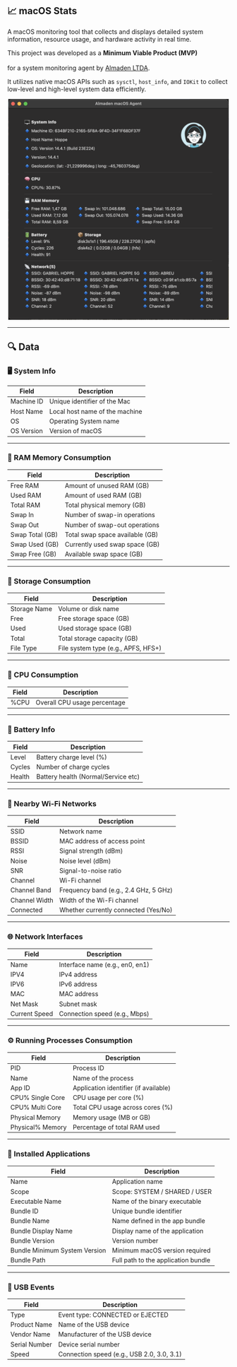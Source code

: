 ## 📈 macOS Stats

A macOS monitoring tool that collects and displays detailed system information, resource usage, and hardware activity in real time.

This project was developed as a **Minimum Viable Product (MVP)** <br></br>
for a system monitoring agent by [Almaden LTDA](https://almaden.ai/). 

It utilizes native macOS APIs such as `sysctl`, `host_info`, and `IOKit` to collect low-level and high-level system data efficiently.

<p align="center">
  <img src="./app-screenshot.png" width="500" />
</p>

---

## 🔍 Data

### 🖥️ System Info

| Field       | Description                   |
|-------------|-------------------------------|
| Machine ID  | Unique identifier of the Mac  |
| Host Name   | Local host name of the machine |
| OS          | Operating System name         |
| OS Version  | Version of macOS              |

---

### 🧠 RAM Memory Consumption

| Field            | Description                           |
|------------------|---------------------------------------|
| Free RAM         | Amount of unused RAM (GB)             |
| Used RAM         | Amount of used RAM (GB)               |
| Total RAM        | Total physical memory (GB)            |
| Swap In          | Number of swap-in operations          |
| Swap Out         | Number of swap-out operations         |
| Swap Total (GB)  | Total swap space available (GB)       |
| Swap Used (GB)   | Currently used swap space (GB)        |
| Swap Free (GB)   | Available swap space (GB)             |

---

### 💾 Storage Consumption

| Field        | Description                            |
|--------------|----------------------------------------|
| Storage Name | Volume or disk name                    |
| Free         | Free storage space (GB)                |
| Used         | Used storage space (GB)                |
| Total        | Total storage capacity (GB)            |
| File Type    | File system type (e.g., APFS, HFS+)     |

---

### 🧮 CPU Consumption

| Field | Description                      |
|-------|----------------------------------|
| %CPU  | Overall CPU usage percentage     |

---

### 🔋 Battery Info

| Field   | Description                         |
|---------|-------------------------------------|
| Level   | Battery charge level (%)            |
| Cycles  | Number of charge cycles             |
| Health  | Battery health (Normal/Service etc) |

---

### 📶 Nearby Wi-Fi Networks

| Field         | Description                            |
|---------------|----------------------------------------|
| SSID          | Network name                           |
| BSSID         | MAC address of access point            |
| RSSI          | Signal strength (dBm)                  |
| Noise         | Noise level (dBm)                      |
| SNR           | Signal-to-noise ratio                  |
| Channel       | Wi-Fi channel                          |
| Channel Band  | Frequency band (e.g., 2.4 GHz, 5 GHz)  |
| Channel Width | Width of the Wi-Fi channel             |
| Connected     | Whether currently connected (Yes/No)   |

---

### 🌐 Network Interfaces

| Field         | Description                      |
|---------------|----------------------------------|
| Name          | Interface name (e.g., en0, en1)  |
| IPV4          | IPv4 address                     |
| IPV6          | IPv6 address                     |
| MAC           | MAC address                      |
| Net Mask      | Subnet mask                      |
| Current Speed | Connection speed (e.g., Mbps)    |

---

### ⚙️ Running Processes Consumption

| Field               | Description                              |
|---------------------|------------------------------------------|
| PID                 | Process ID                               |
| Name                | Name of the process                      |
| App ID              | Application identifier (if available)    |
| CPU% Single Core    | CPU usage per core (%)                   |
| CPU% Multi Core     | Total CPU usage across cores (%)         |
| Physical Memory     | Memory usage (MB or GB)                  |
| Physical% Memory    | Percentage of total RAM used             |

---

### 🧩 Installed Applications

| Field                          | Description                                      |
|--------------------------------|--------------------------------------------------|
| Name                           | Application name                                |
| Scope                          | Scope: SYSTEM / SHARED / USER                   |
| Executable Name                | Name of the binary executable                   |
| Bundle ID                      | Unique bundle identifier                        |
| Bundle Name                    | Name defined in the app bundle                  |
| Bundle Display Name            | Display name of the application                 |
| Bundle Version                 | Version number                                  |
| Bundle Minimum System Version | Minimum macOS version required                  |
| Bundle Path                    | Full path to the application bundle             |

---

### 🔌 USB Events

| Field         | Description                                   |
|---------------|-----------------------------------------------|
| Type          | Event type: CONNECTED or EJECTED             |
| Product Name  | Name of the USB device                        |
| Vendor Name   | Manufacturer of the USB device                |
| Serial Number | Device serial number                          |
| Speed         | Connection speed (e.g., USB 2.0, 3.0, 3.1)    |
